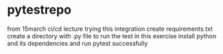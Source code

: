 # pytestrepo
from 15march ci/cd lecture trying this integration 
create requirements.txt
create a directory with .py file to run the test 
in this exercise install python and its dependencies and run pytest successfully
